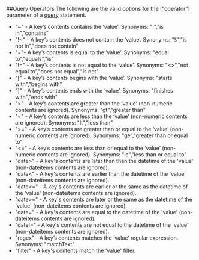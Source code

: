 ##Query Operators
The following are the valid options for the ["operator"] parameter of a [query](Query.md) statement.

* "~" - A key’s contents contains the ‘value’. Synonyms: ":","is in","contains"
* "!~" - A key’s contents does not contain the ‘value’. Synonyms: "!:","is not in","does not contain"
* "="- A key’s contents is equal to the ‘value’. Synonyms: "equal to","equals","is"
* "!=" - A key’s contents is not equal to the ‘value’. Synonyms: "<>","not equal to","does not equal","is not"
* "[" - A key’s contents begins with the ‘value’. Synonyms: "starts with","begins with"
* "]" - A key’s contents ends with the ‘value’. Synonyms: "finishes with","ends with"
* ">" - A key’s contents are greater than the ‘value’ (non-numeric contents are ignored). Synonyms: "gt","greater than"
* "<" - A key’s contents are less than the ‘value’ (non-numeric contents are ignored). Synonyms: "lt","less than"
* ">=" - A key’s contents are greater than or equal to the ‘value’ (non-numeric contents are ignored). Synonyms: "ge","greater than or equal to"
* "<=" - A key’s contents are less than or equal to the ‘value’ (non-numeric contents are ignored). Synonyms: "le","less than or equal to"
* "date>" - A key's contents are later than than the datetime of the 'value' (non-dateitems contents are ignored).
* "date<" - A key's contents are earlier than the datetime of the 'value' (non-dateitems contents are ignored).
* "date<=" - A key's contents are earlier or the same as the datetime of the 'value' (non-dateitems contents are ignored).
* "date>=" - A key's contents are later or the same as the datetime of the 'value' (non-dateitems contents are ignored).
* "date=" - A key's contents are equal to the datetime of the 'value' (non-dateitems contents are ignored).
* "date!=" - A key's contents are not equal to the datetime of the 'value' (non-dateitems contents are ignored).
* "regex" - A key’s contents matches the ‘value’ regular expression. Synonyms: "matchText"
* "filter" - A key's contents match the 'value' filter.